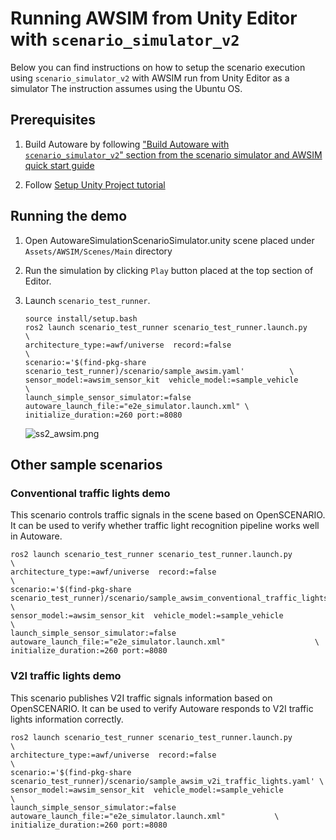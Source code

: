# Running AWSIM from Unity Editor with `scenario_simulator_v2`

Below you can find instructions on how to setup the scenario execution using `scenario_simulator_v2` with AWSIM run from Unity Editor as a simulator
The instruction assumes using the Ubuntu OS.

## Prerequisites
1. Build Autoware by following ["Build Autoware with `scenario_simulator_v2`" section from the scenario simulator and AWSIM quick start guide](https://autowarefoundation.github.io/AWSIM-Labs/main/GettingStarted/UsingOpenSCENARIO)

2. Follow [Setup Unity Project tutorial](../../../GettingStarted/SetupUnityProject/index.md)

## Running the demo

1. Open AutowareSimulationScenarioSimulator.unity scene placed under `Assets/AWSIM/Scenes/Main` directory
2. Run the simulation by clicking `Play` button placed at the top section of Editor.
3. Launch `scenario_test_runner`.
   ```
   source install/setup.bash
   ros2 launch scenario_test_runner scenario_test_runner.launch.py                        \
   architecture_type:=awf/universe  record:=false                                         \
   scenario:='$(find-pkg-share scenario_test_runner)/scenario/sample_awsim.yaml'          \
   sensor_model:=awsim_sensor_kit  vehicle_model:=sample_vehicle                          \
   launch_simple_sensor_simulator:=false autoware_launch_file:="e2e_simulator.launch.xml" \
   initialize_duration:=260 port:=8080
   ```

   ![ss2_awsim.png](ss2_awsim.png)

## Other sample scenarios

### Conventional traffic lights demo

This scenario controls traffic signals in the scene based on OpenSCENARIO. It can be used to verify whether traffic light recognition pipeline works well in Autoware.

```
ros2 launch scenario_test_runner scenario_test_runner.launch.py                                           \
architecture_type:=awf/universe  record:=false                                                            \
scenario:='$(find-pkg-share scenario_test_runner)/scenario/sample_awsim_conventional_traffic_lights.yaml' \
sensor_model:=awsim_sensor_kit  vehicle_model:=sample_vehicle                                             \
launch_simple_sensor_simulator:=false autoware_launch_file:="e2e_simulator.launch.xml"                    \
initialize_duration:=260 port:=8080
```

### V2I traffic lights demo

This scenario publishes V2I traffic signals information based on OpenSCENARIO. It can be used to verify Autoware responds to V2I traffic lights information correctly.

```
ros2 launch scenario_test_runner scenario_test_runner.launch.py                                  \
architecture_type:=awf/universe  record:=false                                                   \
scenario:='$(find-pkg-share scenario_test_runner)/scenario/sample_awsim_v2i_traffic_lights.yaml' \
sensor_model:=awsim_sensor_kit  vehicle_model:=sample_vehicle                                    \
launch_simple_sensor_simulator:=false autoware_launch_file:="e2e_simulator.launch.xml"           \
initialize_duration:=260 port:=8080
```
